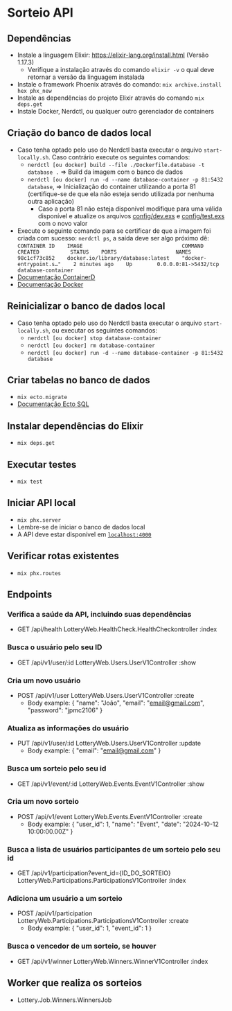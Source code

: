 # Sorteio API

## Dependências
- Instale a linguagem Elixir: https://elixir-lang.org/install.html (Versão 1.17.3)
    - Verifique a instalação através do comando `elixir -v` o qual deve retornar a versão da linguagem instalada
- Instale o framework Phoenix através do comando: `mix archive.install hex phx_new`
- Instale as dependências do projeto Elixir através do comando `mix deps.get`
- Instale Docker, Nerdctl, ou qualquer outro gerenciador de containers

## Criação do banco de dados local
- Caso tenha optado pelo uso do Nerdctl basta executar o arquivo `start-locally.sh`. Caso contrário execute os seguintes comandos:
    - `nerdctl [ou docker] build --file ./Dockerfile.database -t database .` => Build da imagem com o banco de dados
    - `nerdctl [ou docker] run -d --name database-container -p 81:5432 database`, => Inicialização do container utilizando a porta 81 (certifique-se de que ela não esteja sendo utilizada por nenhuma outra aplicação)
        - Caso a porta 81 não esteja disponível modifique para uma válida disponível e atualize os arquivos [config/dev.exs](config/dev.exs) e [config/test.exs](config/test.exs) com o novo valor
- Execute o seguinte comando para se certificar de que a imagem foi criada com sucesso: `nerdctl ps`, a saída deve ser algo próximo dê:
`CONTAINER ID    IMAGE                                COMMAND                   CREATED          STATUS    PORTS                   NAMES
98c1cf73c852    docker.io/library/database:latest    "docker-entrypoint.s…"    2 minutes ago    Up        0.0.0.0:81->5432/tcp    database-container`
- [Documentação ContainerD](https://containerd.io/docs/)
- [Documentação Docker](https://docs.docker.com/get-started/)

## Reinicializar o banco de dados local
- Caso tenha optado pelo uso do Nerdctl basta executar o arquivo `start-locally.sh`, ou executar os seguintes comandos:
    - `nerdctl [ou docker] stop database-container`
    - `nerdctl [ou docker] rm database-container`
    - `nerdctl [ou docker] run -d --name database-container -p 81:5432 database`

## Criar tabelas no banco de dados
- `mix ecto.migrate`
- [Documentação Ecto SQL](https://hexdocs.pm/ecto_sql/Ecto.Migration.html)

## Instalar dependências do Elixir
- `mix deps.get`

## Executar testes
- `mix test`

## Iniciar API local
- `mix phx.server`
- Lembre-se de iniciar o banco de dados local
- A API deve estar disponível em [`localhost:4000`](http://localhost:4000)

## Verificar rotas existentes
- `mix phx.routes`

## Endpoints
### Verifica a saúde da API, incluindo suas dependências
- GET    /api/health                 LotteryWeb.HealthCheck.HealthCheckontroller :index
### Busca o usuário pelo seu ID
- GET    /api/v1/user/:id            LotteryWeb.Users.UserV1Controller :show
### Cria um novo usuário
- POST   /api/v1/user                LotteryWeb.Users.UserV1Controller :create
    - Body example:
    {
        "name": "João",
        "email": "email@gmail.com",
        "password": "jpmc2106"
    }
### Atualiza as informações do usuário
- PUT    /api/v1/user/:id            LotteryWeb.Users.UserV1Controller :update
    - Body example:
    {
		"email": "email@gmail.com"
    }   
### Busca um sorteio pelo seu id
- GET    /api/v1/event/:id           LotteryWeb.Events.EventV1Controller :show
### Cria um novo sorteio
- POST   /api/v1/event               LotteryWeb.Events.EventV1Controller :create
    - Body example:
    {
        "user_id": 1,
        "name": "Event",
        "date": "2024-10-12 10:00:00.00Z"
    }
### Busca a lista de usuários participantes de um sorteio pelo seu id
- GET    /api/v1/participation?event_id={ID_DO_SORTEIO}       LotteryWeb.Participations.ParticipationsV1Controller :index
### Adiciona um usuário a um sorteio
- POST   /api/v1/participation       LotteryWeb.Participations.ParticipationsV1Controller :create
    - Body example:
    {
        "user_id": 1,
        "event_id": 1
    }
### Busca o vencedor de um sorteio, se houver
- GET /api/v1/winner                 LotteryWeb.Winners.WinnerV1Controller :index

## Worker que realiza os sorteios
- Lottery.Job.Winners.WinnersJob
